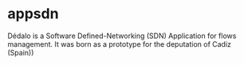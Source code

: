 # appsdn
Dédalo is a Software Defined-Networking (SDN) Application for flows management. It was born as a prototype for the deputation of Cadiz (Spain))
